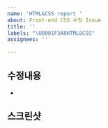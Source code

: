 ```yaml
---
name: 'HTML&CSS report '
about: Front-end CSS 수정 Issue
title: ''
labels: "\U0001F3A8HTML&CSS"
assignees: ''

---
```


## 수정내용
-

## 스크린샷
